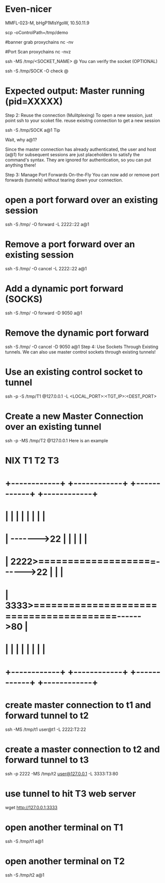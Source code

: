 # Even-nicer

MMFL-023-M, bHgP1MIsYgoW, 10.50.11.9

scp -oControlPath=/tmp/demo <SOURCE> <DEST>

#banner grab
proxychains nc -nv <IP>  <PORT>

#Port Scan
proxychains nc -nvz <IP>  <PORT>

ssh -MS /tmp/<SOCKET_NAME> <USER>@<TGT IP>
You can verify the socket (OPTIONAL)

ssh -S /tmp/SOCK -O check <USER>@<TGT>
# Expected output: Master running (pid=XXXXX)
Step 2: Reuse the connection (Mulitplexing)
To open a new session, just point ssh to your scoket file. reuse exisitng connection to get a new session

ssh -S /tmp/SOCK a@1
Tip

Wait, why a@1?

Since the master connection has already authenticated, the user and host (a@1) for subsequent sessions are just placeholders to satisfy the command's syntax. They are ignored for authentication, so you can put anything there!

Step 3: Manage Port Forwards On-the-Fly
You can now add or remove port forwards (tunnels) without tearing down your connection.

# open a port forward over an existing session
ssh -S /tmp/<SOCK> -O forward -L 2222:<TGT>:22 a@1

# Remove a port forward over an existing session
ssh -S /tmp/<SOCK> -O cancel -L 2222:<TGT>:22 a@1

# Add a dynamic port forward (SOCKS)
ssh -S /tmp/<SOCK> -O forward -D 9050 a@1

# Remove the dynamic port forward
ssh -S /tmp/<SOCK> -O cancel -D 9050 a@1
Step 4: Use Sockets Through Existing tunnels.
We can also use master control sockets through existing tunnels!

# Use an existing control socket to tunnel 
ssh -p <PORT> -S /tmp/T1 <USER>@127.0.0.1 -L <LOCAL_PORT>:<TGT_IP>:<DEST_PORT>

# Create a new Master Connection over an existing tunnel
ssh -p <PORT> -MS /tmp/T2 <USER>@127.0.0.1
Here is an example

#      NIX                  T1                  T2                  T3
# +------------+      +------------+      +------------+      +------------+      
# |            |      |            |      |            |      |            |   
# |            ------->22          |      |            |      |            |   
# |        2222>====================------>22          |      |            |    
# |        3333>========================================------>80          |     
# |            |      |            |      |            |      |            |    
# +------------+      +------------+      +------------+      +------------+  

# create master connection to t1 and forward tunnel to t2
ssh -MS /tmp/t1 user@t1 -L 2222:T2:22

# create a master connection to t2 and forward tunnel to t3
ssh -p 2222 -MS /tmp/t2 user@127.0.0.1 -L 3333:T3:80

# use tunnel to hit T3 web server
wget http://127.0.0.1:3333

# open another terminal on T1
ssh -S /tmp/t1 a@1

# open another terminal on T2
ssh -S /tmp/t2 a@1
